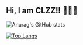 ## Hi, I am CLZZ!! 🥰🤗👋

<!--
**zccccc01/zccccc01** is a ✨ _special_ ✨ repository because its `README.md` (this file) appears on your GitHub profile.

Here are some ideas to get you started:

- 🔭 I’m currently working on ...
- 🌱 I’m currently learning ...
- 👯 I’m looking to collaborate on ...
- 🤔 I’m looking for help with ...
- 💬 Ask me about ...
- 📫 How to reach me: ...
- 😄 Pronouns: ...
- ⚡ Fun fact: ...
-->

![Anurag's GitHub stats](https://github-readme-stats.vercel.app/api?username=zccccc01&theme=ambient_gradient&show_icons=true)

[![Top Langs](https://github-readme-stats.vercel.app/api/top-langs/?username=zccccc01&hide=javascript,jupyter%20notebook)](https://github.com/anuraghazra/github-readme-stats)
